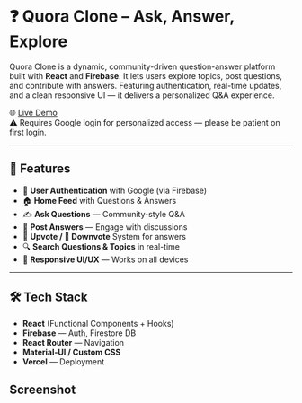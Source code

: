 # ❓ Quora Clone – Ask, Answer, Explore

Quora Clone is a dynamic, community-driven question-answer platform built with **React** and **Firebase**. It lets users explore topics, post questions, and contribute with answers. Featuring authentication, real-time updates, and a clean responsive UI — it delivers a personalized Q&A experience.

🌐 [Live Demo](https://qoura-clone-5d7sjnw55-chitsaindroka47s-projects.vercel.app/)  
⚠️ Requires Google login for personalized access — please be patient on first login.

---

## 🚀 Features

- 🔐 **User Authentication** with Google (via Firebase)
- 🏠 **Home Feed** with Questions & Answers
- ✍️ **Ask Questions** — Community-style Q&A
- 💬 **Post Answers** — Engage with discussions
- 🔺 **Upvote / 🔻 Downvote** System for answers
- 🔍 **Search Questions & Topics** in real-time
- 🧭 **Responsive UI/UX** — Works on all devices

---

## 🛠️ Tech Stack

- **React** (Functional Components + Hooks)  
- **Firebase** — Auth, Firestore DB  
- **React Router** — Navigation  
- **Material-UI / Custom CSS**  
- **Vercel** — Deployment  

## Screenshot
